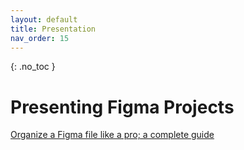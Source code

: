 ```yaml
---
layout: default
title: Presentation
nav_order: 15
---
```


{: .no_toc }

# Presenting Figma Projects

[Organize a Figma file like a pro; a complete guide](https://blog.prototypr.io/organizing-figma-file-3c9d4a4c39f3)

